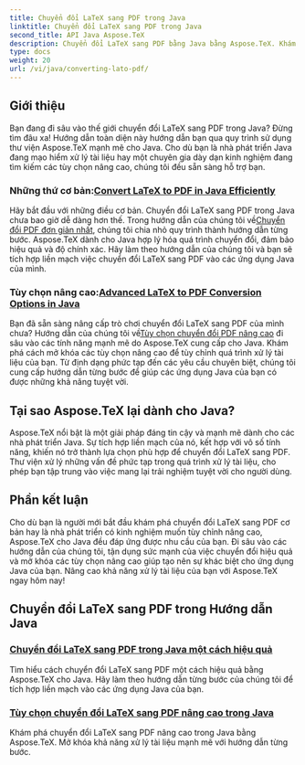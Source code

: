 ```yaml
---
title: Chuyển đổi LaTeX sang PDF trong Java
linktitle: Chuyển đổi LaTeX sang PDF trong Java
second_title: API Java Aspose.TeX
description: Chuyển đổi LaTeX sang PDF bằng Java bằng Aspose.TeX. Khám phá các tùy chọn hiệu quả và nâng cao để tích hợp vào các ứng dụng Java của bạn. Mở khóa khả năng xử lý tài liệu mạnh mẽ.
type: docs
weight: 20
url: /vi/java/converting-lato-pdf/
---
```


## Giới thiệu

Bạn đang đi sâu vào thế giới chuyển đổi LaTeX sang PDF trong Java? Đừng tìm đâu xa! Hướng dẫn toàn diện này hướng dẫn bạn qua quy trình sử dụng thư viện Aspose.TeX mạnh mẽ cho Java. Cho dù bạn là nhà phát triển Java đang mạo hiểm xử lý tài liệu hay một chuyên gia dày dạn kinh nghiệm đang tìm kiếm các tùy chọn nâng cao, chúng tôi đều sẵn sàng hỗ trợ bạn.

###  Những thứ cơ bản:[Convert LaTeX to PDF in Java Efficiently](./simplest-pdf-conversion/)

 Hãy bắt đầu với những điều cơ bản. Chuyển đổi LaTeX sang PDF trong Java chưa bao giờ dễ dàng hơn thế. Trong hướng dẫn của chúng tôi về[Chuyển đổi PDF đơn giản nhất](./simplest-pdf-conversion/), chúng tôi chia nhỏ quy trình thành hướng dẫn từng bước. Aspose.TeX dành cho Java hợp lý hóa quá trình chuyển đổi, đảm bảo hiệu quả và độ chính xác. Hãy làm theo hướng dẫn của chúng tôi và bạn sẽ tích hợp liền mạch việc chuyển đổi LaTeX sang PDF vào các ứng dụng Java của mình.

###  Tùy chọn nâng cao:[Advanced LaTeX to PDF Conversion Options in Java](./advanced-pdf-conversion/)

 Bạn đã sẵn sàng nâng cấp trò chơi chuyển đổi LaTeX sang PDF của mình chưa? Hướng dẫn của chúng tôi về[Tùy chọn chuyển đổi PDF nâng cao](./advanced-pdf-conversion/) đi sâu vào các tính năng mạnh mẽ do Aspose.TeX cung cấp cho Java. Khám phá cách mở khóa các tùy chọn nâng cao để tùy chỉnh quá trình xử lý tài liệu của bạn. Từ định dạng phức tạp đến các yêu cầu chuyên biệt, chúng tôi cung cấp hướng dẫn từng bước để giúp các ứng dụng Java của bạn có được những khả năng tuyệt vời.

## Tại sao Aspose.TeX lại dành cho Java?

Aspose.TeX nổi bật là một giải pháp đáng tin cậy và mạnh mẽ dành cho các nhà phát triển Java. Sự tích hợp liền mạch của nó, kết hợp với vô số tính năng, khiến nó trở thành lựa chọn phù hợp để chuyển đổi LaTeX sang PDF. Thư viện xử lý những vấn đề phức tạp trong quá trình xử lý tài liệu, cho phép bạn tập trung vào việc mang lại trải nghiệm tuyệt vời cho người dùng.

## Phần kết luận

Cho dù bạn là người mới bắt đầu khám phá chuyển đổi LaTeX sang PDF cơ bản hay là nhà phát triển có kinh nghiệm muốn tùy chỉnh nâng cao, Aspose.TeX cho Java đều đáp ứng được nhu cầu của bạn. Đi sâu vào các hướng dẫn của chúng tôi, tận dụng sức mạnh của việc chuyển đổi hiệu quả và mở khóa các tùy chọn nâng cao giúp tạo nên sự khác biệt cho ứng dụng Java của bạn. Nâng cao khả năng xử lý tài liệu của bạn với Aspose.TeX ngay hôm nay!
## Chuyển đổi LaTeX sang PDF trong Hướng dẫn Java
### [Chuyển đổi LaTeX sang PDF trong Java một cách hiệu quả](./simplest-pdf-conversion/)
Tìm hiểu cách chuyển đổi LaTeX sang PDF một cách hiệu quả bằng Aspose.TeX cho Java. Hãy làm theo hướng dẫn từng bước của chúng tôi để tích hợp liền mạch vào các ứng dụng Java của bạn.
### [Tùy chọn chuyển đổi LaTeX sang PDF nâng cao trong Java](./advanced-pdf-conversion/)
Khám phá chuyển đổi LaTeX sang PDF nâng cao trong Java bằng Aspose.TeX. Mở khóa khả năng xử lý tài liệu mạnh mẽ với hướng dẫn từng bước.